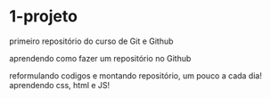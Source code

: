 # 1-projeto
 primeiro repositório do curso de Git e Github
 
 aprendendo como fazer um repositório no Github  
 
 reformulando codigos e montando repositório, um pouco a cada dia!
 aprendendo css, html e JS!
